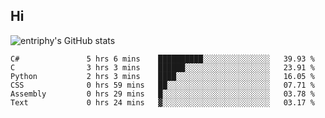 ## Hi
![entriphy's GitHub stats](https://github-readme-stats.vercel.app/api?username=entriphy&show_icons=true&title_color=2196F3&bg_color=212121&text_color=FAFAFA&hide_border=true)
<!--START_SECTION:waka-->

```text
C#               5 hrs 6 mins    ██████████░░░░░░░░░░░░░░░   39.93 %
C                3 hrs 3 mins    ██████░░░░░░░░░░░░░░░░░░░   23.91 %
Python           2 hrs 3 mins    ████░░░░░░░░░░░░░░░░░░░░░   16.05 %
CSS              0 hrs 59 mins   ██░░░░░░░░░░░░░░░░░░░░░░░   07.71 %
Assembly         0 hrs 29 mins   █░░░░░░░░░░░░░░░░░░░░░░░░   03.78 %
Text             0 hrs 24 mins   ▓░░░░░░░░░░░░░░░░░░░░░░░░   03.17 %
```

<!--END_SECTION:waka-->
